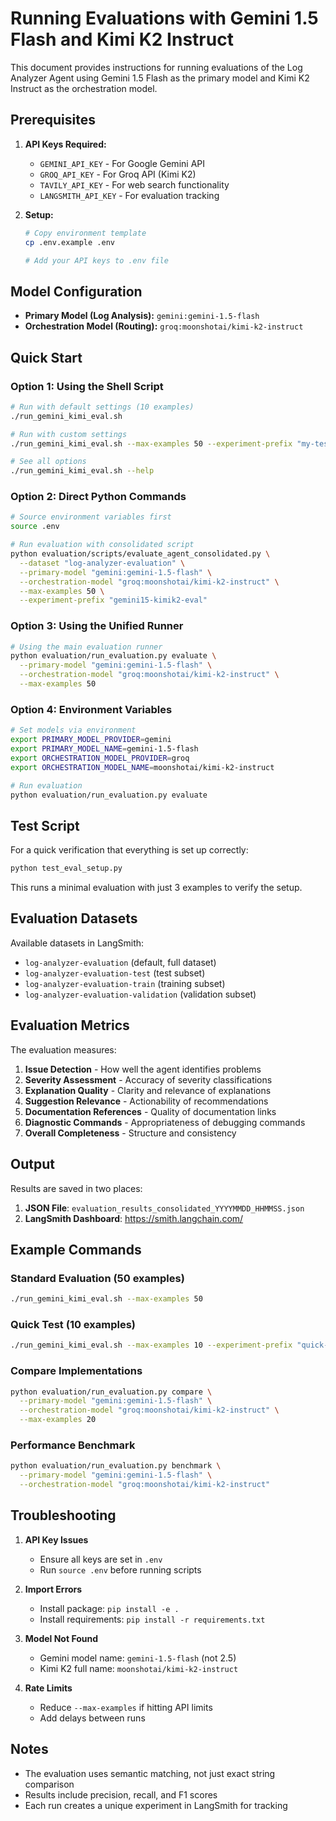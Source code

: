 # Running Evaluations with Gemini 1.5 Flash and Kimi K2 Instruct

This document provides instructions for running evaluations of the Log Analyzer Agent using Gemini 1.5 Flash as the primary model and Kimi K2 Instruct as the orchestration model.

## Prerequisites

1. **API Keys Required:**
   - `GEMINI_API_KEY` - For Google Gemini API
   - `GROQ_API_KEY` - For Groq API (Kimi K2)
   - `TAVILY_API_KEY` - For web search functionality
   - `LANGSMITH_API_KEY` - For evaluation tracking

2. **Setup:**
   ```bash
   # Copy environment template
   cp .env.example .env
   
   # Add your API keys to .env file
   ```

## Model Configuration

- **Primary Model (Log Analysis):** `gemini:gemini-1.5-flash`
- **Orchestration Model (Routing):** `groq:moonshotai/kimi-k2-instruct`

## Quick Start

### Option 1: Using the Shell Script

```bash
# Run with default settings (10 examples)
./run_gemini_kimi_eval.sh

# Run with custom settings
./run_gemini_kimi_eval.sh --max-examples 50 --experiment-prefix "my-test"

# See all options
./run_gemini_kimi_eval.sh --help
```

### Option 2: Direct Python Commands

```bash
# Source environment variables first
source .env

# Run evaluation with consolidated script
python evaluation/scripts/evaluate_agent_consolidated.py \
  --dataset "log-analyzer-evaluation" \
  --primary-model "gemini:gemini-1.5-flash" \
  --orchestration-model "groq:moonshotai/kimi-k2-instruct" \
  --max-examples 50 \
  --experiment-prefix "gemini15-kimik2-eval"
```

### Option 3: Using the Unified Runner

```bash
# Using the main evaluation runner
python evaluation/run_evaluation.py evaluate \
  --primary-model "gemini:gemini-1.5-flash" \
  --orchestration-model "groq:moonshotai/kimi-k2-instruct" \
  --max-examples 50
```

### Option 4: Environment Variables

```bash
# Set models via environment
export PRIMARY_MODEL_PROVIDER=gemini
export PRIMARY_MODEL_NAME=gemini-1.5-flash
export ORCHESTRATION_MODEL_PROVIDER=groq
export ORCHESTRATION_MODEL_NAME=moonshotai/kimi-k2-instruct

# Run evaluation
python evaluation/run_evaluation.py evaluate
```

## Test Script

For a quick verification that everything is set up correctly:

```bash
python test_eval_setup.py
```

This runs a minimal evaluation with just 3 examples to verify the setup.

## Evaluation Datasets

Available datasets in LangSmith:
- `log-analyzer-evaluation` (default, full dataset)
- `log-analyzer-evaluation-test` (test subset)
- `log-analyzer-evaluation-train` (training subset)
- `log-analyzer-evaluation-validation` (validation subset)

## Evaluation Metrics

The evaluation measures:
1. **Issue Detection** - How well the agent identifies problems
2. **Severity Assessment** - Accuracy of severity classifications
3. **Explanation Quality** - Clarity and relevance of explanations
4. **Suggestion Relevance** - Actionability of recommendations
5. **Documentation References** - Quality of documentation links
6. **Diagnostic Commands** - Appropriateness of debugging commands
7. **Overall Completeness** - Structure and consistency

## Output

Results are saved in two places:
1. **JSON File**: `evaluation_results_consolidated_YYYYMMDD_HHMMSS.json`
2. **LangSmith Dashboard**: https://smith.langchain.com/

## Example Commands

### Standard Evaluation (50 examples)
```bash
./run_gemini_kimi_eval.sh --max-examples 50
```

### Quick Test (10 examples)
```bash
./run_gemini_kimi_eval.sh --max-examples 10 --experiment-prefix "quick-test"
```

### Compare Implementations
```bash
python evaluation/run_evaluation.py compare \
  --primary-model "gemini:gemini-1.5-flash" \
  --orchestration-model "groq:moonshotai/kimi-k2-instruct" \
  --max-examples 20
```

### Performance Benchmark
```bash
python evaluation/run_evaluation.py benchmark \
  --primary-model "gemini:gemini-1.5-flash" \
  --orchestration-model "groq:moonshotai/kimi-k2-instruct"
```

## Troubleshooting

1. **API Key Issues**
   - Ensure all keys are set in `.env`
   - Run `source .env` before running scripts

2. **Import Errors**
   - Install package: `pip install -e .`
   - Install requirements: `pip install -r requirements.txt`

3. **Model Not Found**
   - Gemini model name: `gemini-1.5-flash` (not 2.5)
   - Kimi K2 full name: `moonshotai/kimi-k2-instruct`

4. **Rate Limits**
   - Reduce `--max-examples` if hitting API limits
   - Add delays between runs

## Notes

- The evaluation uses semantic matching, not just exact string comparison
- Results include precision, recall, and F1 scores
- Each run creates a unique experiment in LangSmith for tracking